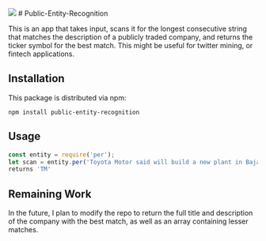 <img src="https://img.shields.io/travis/andrewnaeve/Public-Entity-Recognition.svg" />
# Public-Entity-Recognition

This is an app that takes input, scans it for the longest consecutive string that matches the description of a publicly traded company, and returns the ticker symbol for the best match. 
This might be useful for twitter mining, or fintech applications.

## Installation
This package is distributed via npm:
```
npm install public-entity-recognition
```

## Usage
```javascript
const entity = require('per');
let scan = entity.per('Toyota Motor said will build a new plant in Baja, Mexico, to build Corolla cars for U.S. NO WAY! Build plant in U.S. or pay big border tax.');
returns 'TM'
```
## Remaining Work
In the future, I plan to modify the repo to return the full title and description of the company with the best match, as well as an array containing lesser matches. 